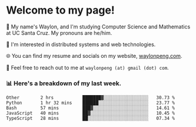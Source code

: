 # Welcome to my page! 

👋 My name's Waylon, and I'm studying Computer Science and Mathematics at UC Santa Cruz. My pronouns are he/him. 

💭 I'm interested in distributed systems and web technologies.

🌐 You can find my resume and socials on my website, [waylonpeng.com](https://www.waylonpeng.com).

📧 Feel free to reach out to me at `waylonpeng (at) gmail (dot) com`.

### 📊 Here's a breakdown of my last week.

<!--START_SECTION:waka-->
```text
Other        2 hrs           ███████▓░░░░░░░░░░░░░░░░░   30.73 % 
Python       1 hr 32 mins    ██████░░░░░░░░░░░░░░░░░░░   23.77 % 
Bash         57 mins         ███▓░░░░░░░░░░░░░░░░░░░░░   14.61 % 
JavaScript   40 mins         ██▓░░░░░░░░░░░░░░░░░░░░░░   10.45 % 
TypeScript   28 mins         ██░░░░░░░░░░░░░░░░░░░░░░░   07.34 % 
```
<!--END_SECTION:waka-->
